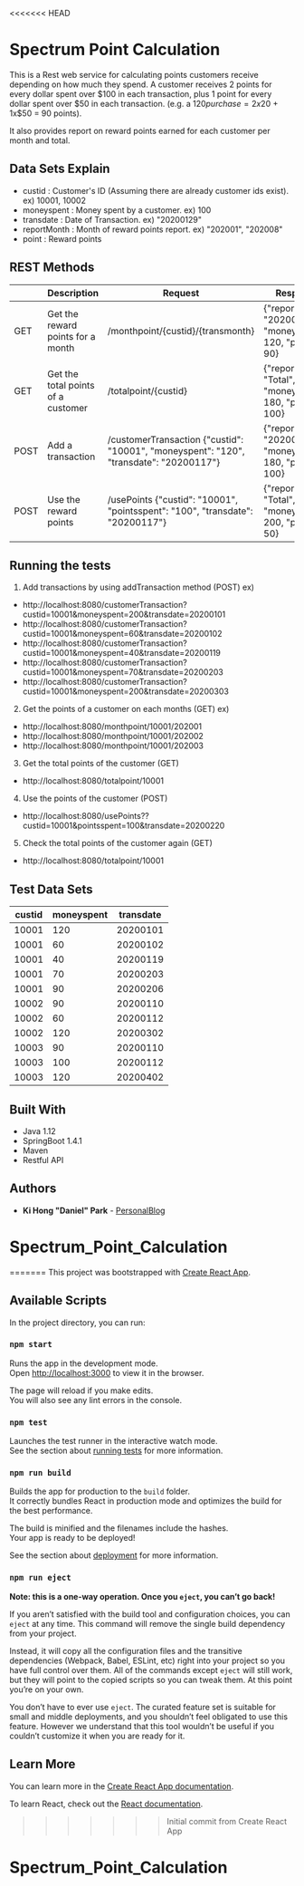 <<<<<<< HEAD
# Spectrum Point Calculation
This is a Rest web service for calculating points customers receive depending on how much they spend.
A customer receives 2 points for every dollar spent over $100 in each transaction, plus 1 point for every dollar spent over $50 in each transaction. (e.g. a $120 purchase = 2x$20 + 1x$50 = 90 points).

It also provides report on reward points earned for each customer per month and total.

## Data Sets Explain
* custid : Customer's ID (Assuming there are already customer ids exist). ex) 10001, 10002
* moneyspent : Money spent by a customer. ex) 100
* transdate : Date of Transaction. ex) "20200129"
* reportMonth : Month of reward points report. ex) "202001", "202008"
* point : Reward points

## REST Methods
|  | Description   | Request  | Response |
| --- | --- | --- | --- |
| GET | Get the reward points for a month | /monthpoint/{custid}/{transmonth} | {"reportMonth": "202001", "moneySpent": 120, "point": 90} |
| GET | Get the total points of a customer | /totalpoint/{custid} | {"reportMonth": "Total", "moneySpent": 180, "point": 100} |
| POST | Add a transaction | /customerTransaction {"custid": "10001", "moneyspent": "120", "transdate": "20200117"} | {"reportMonth": "202001", "moneySpent": 180,    "point": 100} |
| POST | Use the reward points  | /usePoints {"custid": "10001", "pointsspent": "100", "transdate": "20200117"} | {"reportMonth": "Total", "moneySpent": 200, "point": 50}  |

## Running the tests
1. Add transactions by using addTransaction method (POST)
ex)
* http://localhost:8080/customerTransaction?custid=10001&moneyspent=200&transdate=20200101
* http://localhost:8080/customerTransaction?custid=10001&moneyspent=60&transdate=20200102
* http://localhost:8080/customerTransaction?custid=10001&moneyspent=40&transdate=20200119
* http://localhost:8080/customerTransaction?custid=10001&moneyspent=70&transdate=20200203
* http://localhost:8080/customerTransaction?custid=10001&moneyspent=200&transdate=20200303

2. Get the points of a customer on each months (GET)
ex)
* http://localhost:8080/monthpoint/10001/202001
* http://localhost:8080/monthpoint/10001/202002
* http://localhost:8080/monthpoint/10001/202003

3. Get the total points of the customer (GET)
* http://localhost:8080/totalpoint/10001

4. Use the points of the customer (POST)
* http://localhost:8080/usePoints??custid=10001&pointsspent=100&transdate=20200220

5. Check the total points of the customer again (GET)
* http://localhost:8080/totalpoint/10001

## Test Data Sets
| custid | moneyspent | transdate |
| --- | --- | --- | 
| 10001 | 120 | 20200101 |
| 10001 | 60 | 20200102 |
| 10001 | 40 | 20200119 |
| 10001 | 70 | 20200203 |
| 10001 | 90 | 20200206 |
| 10002 | 90 | 20200110 |
| 10002 | 60 | 20200112 |
| 10002 | 120 | 20200302 |
| 10003 | 90 | 20200110 |
| 10003 | 100 | 20200112 |
| 10003 | 120 | 20200402 |

## Built With
* Java 1.12 
* SpringBoot 1.4.1
* Maven
* Restful API

## Authors
* **Ki Hong "Daniel" Park** - [PersonalBlog](https://www.notion.so/kihong017/Leaving-Traces-5ece193b296e4ea494327207224c6ce2)
# Spectrum_Point_Calculation
=======
This project was bootstrapped with [Create React App](https://github.com/facebook/create-react-app).

## Available Scripts

In the project directory, you can run:

### `npm start`

Runs the app in the development mode.<br />
Open [http://localhost:3000](http://localhost:3000) to view it in the browser.

The page will reload if you make edits.<br />
You will also see any lint errors in the console.

### `npm test`

Launches the test runner in the interactive watch mode.<br />
See the section about [running tests](https://facebook.github.io/create-react-app/docs/running-tests) for more information.

### `npm run build`

Builds the app for production to the `build` folder.<br />
It correctly bundles React in production mode and optimizes the build for the best performance.

The build is minified and the filenames include the hashes.<br />
Your app is ready to be deployed!

See the section about [deployment](https://facebook.github.io/create-react-app/docs/deployment) for more information.

### `npm run eject`

**Note: this is a one-way operation. Once you `eject`, you can’t go back!**

If you aren’t satisfied with the build tool and configuration choices, you can `eject` at any time. This command will remove the single build dependency from your project.

Instead, it will copy all the configuration files and the transitive dependencies (Webpack, Babel, ESLint, etc) right into your project so you have full control over them. All of the commands except `eject` will still work, but they will point to the copied scripts so you can tweak them. At this point you’re on your own.

You don’t have to ever use `eject`. The curated feature set is suitable for small and middle deployments, and you shouldn’t feel obligated to use this feature. However we understand that this tool wouldn’t be useful if you couldn’t customize it when you are ready for it.

## Learn More

You can learn more in the [Create React App documentation](https://facebook.github.io/create-react-app/docs/getting-started).

To learn React, check out the [React documentation](https://reactjs.org/).
>>>>>>> Initial commit from Create React App
# Spectrum_Point_Calculation
